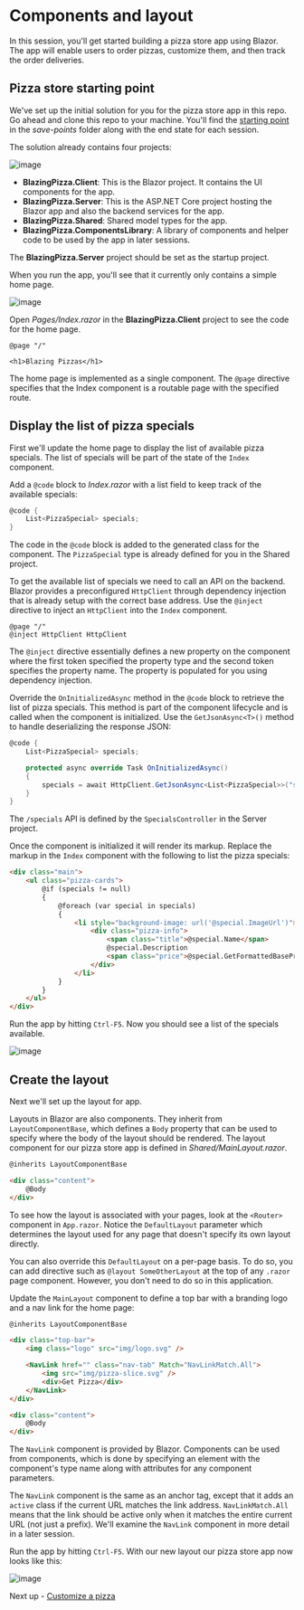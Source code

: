 # Components and layout

In this session, you'll get started building a pizza store app using Blazor. The app will enable users to order pizzas, customize them, and then track the order deliveries.

## Pizza store starting point

We've set up the initial solution for you for the pizza store app in this repo. Go ahead and clone this repo to your machine. You'll find the [starting point](https://github.com/dotnet-presentations/blazor-workshop/tree/master/save-points/00-Starting-point) in the *save-points* folder along with the end state for each session.

The solution already contains four projects:

![image](https://user-images.githubusercontent.com/1874516/57006654-3e3e1300-6b97-11e9-8053-b6ec9c31614d.png)

- **BlazingPizza.Client**: This is the Blazor project. It contains the UI components for the app.
- **BlazingPizza.Server**: This is the ASP.NET Core project hosting the Blazor app and also the backend services for the app.
- **BlazingPizza.Shared**: Shared model types for the app.
- **BlazingPizza.ComponentsLibrary**: A library of components and helper code to be used by the app in later sessions.

The **BlazingPizza.Server** project should be set as the startup project.

When you run the app, you'll see that it currently only contains a simple home page.

![image](https://user-images.githubusercontent.com/1874516/51783774-afcb7880-20f3-11e9-9c22-2f330380ff1e.png)

Open *Pages/Index.razor* in the **BlazingPizza.Client** project to see the code for the home page.

```
@page "/"

<h1>Blazing Pizzas</h1>
```

The home page is implemented as a single component. The `@page` directive specifies that the Index component is a routable page with the specified route. 

## Display the list of pizza specials

First we'll update the home page to display the list of available pizza specials. The list of specials will be part of the state of the `Index` component.

Add a `@code` block to *Index.razor* with a list field to keep track of the available specials:

```csharp
@code {
    List<PizzaSpecial> specials;
}
```

The code in the `@code` block is added to the generated class for the component. The `PizzaSpecial` type is already defined for you in the Shared project.

To get the available list of specials we need to call an API on the backend. Blazor provides a preconfigured `HttpClient` through dependency injection that is already setup with the correct base address. Use the `@inject` directive to inject an `HttpClient` into the `Index` component.

```
@page "/"
@inject HttpClient HttpClient
```

The `@inject` directive essentially defines a new property on the component where the first token specified the property type and the second token specifies the property name. The property is populated for you using dependency injection.

Override the `OnInitializedAsync` method in the `@code` block to retrieve the list of pizza specials. This method is part of the component lifecycle and is called when the component is initialized. Use the `GetJsonAsync<T>()` method to handle deserializing the response JSON:

```csharp
@code {
    List<PizzaSpecial> specials;

    protected async override Task OnInitializedAsync()
    {
        specials = await HttpClient.GetJsonAsync<List<PizzaSpecial>>("specials");
    }
}
```

The `/specials` API is defined by the `SpecialsController` in the Server project.

Once the component is initialized it will render its markup. Replace the markup in the `Index` component with the following to list the pizza specials:

```html
<div class="main">
    <ul class="pizza-cards">
        @if (specials != null)
        {
            @foreach (var special in specials)
            {
                <li style="background-image: url('@special.ImageUrl')">
                    <div class="pizza-info">
                        <span class="title">@special.Name</span>
                        @special.Description
                        <span class="price">@special.GetFormattedBasePrice()</span>
                    </div>
                </li>
            }
        }
    </ul>
</div>
```

Run the app by hitting `Ctrl-F5`. Now you should see a list of the specials available.

![image](https://user-images.githubusercontent.com/1874516/57006743-1602e400-6b98-11e9-96cb-ff4829cf459f.png)

## Create the layout

Next we'll set up the layout for app. 

Layouts in Blazor are also components. They inherit from `LayoutComponentBase`, which defines a `Body` property that can be used to specify where the body of the layout should be rendered. The layout component for our pizza store app is defined in *Shared/MainLayout.razor*.

```html
@inherits LayoutComponentBase

<div class="content">
    @Body
</div>
```

To see how the layout is associated with your pages, look at the `<Router>` component in `App.razor`. Notice the `DefaultLayout` parameter which determines the layout used for any page that doesn't specify its own layout directly.

You can also override this `DefaultLayout` on a per-page basis. To do so, you can add directive such as `@layout SomeOtherLayout` at the top of any `.razor` page component. However, you don't need to do so in this application.

Update the `MainLayout` component to define a top bar with a branding logo and a nav link for the home page:

```html
@inherits LayoutComponentBase

<div class="top-bar">
    <img class="logo" src="img/logo.svg" />

    <NavLink href="" class="nav-tab" Match="NavLinkMatch.All">
        <img src="img/pizza-slice.svg" />
        <div>Get Pizza</div>
    </NavLink>
</div>

<div class="content">
    @Body
</div>
```

The `NavLink` component is provided by Blazor. Components can be used from components, which is done by specifying an element with the component's type name along with attributes for any component parameters.

The `NavLink` component is the same as an anchor tag, except that it adds an `active` class if the current URL matches the link address. `NavLinkMatch.All` means that the link should be active only when it matches the entire current URL (not just a prefix). We'll examine the `NavLink` component in more detail in a later session.

Run the app by hitting `Ctrl-F5`. With our new layout our pizza store app now looks like this:

![image](https://user-images.githubusercontent.com/1874516/57006730-e81d9f80-6b97-11e9-813d-9c35b62efa53.png)


Next up - [Customize a pizza](02-customize-a-pizza.md)
